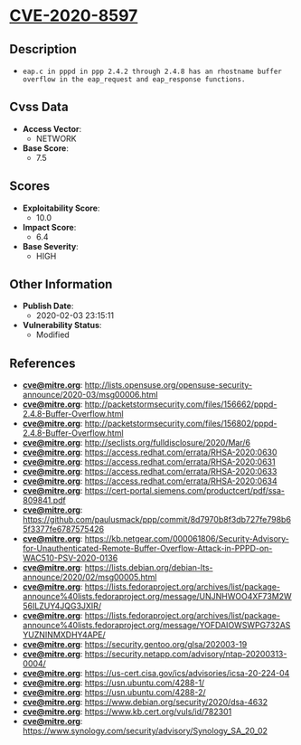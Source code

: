 
# [CVE-2020-8597](https://cve.mitre.org/cgi-bin/cvename.cgi?name=CVE-2020-8597)

## Description

- `eap.c in pppd in ppp 2.4.2 through 2.4.8 has an rhostname buffer overflow in the eap_request and eap_response functions.`

## Cvss Data

- **Access Vector**:
  - NETWORK
- **Base Score**:
  - 7.5

## Scores

- **Exploitability Score**:
  - 10.0
- **Impact Score**:
  - 6.4
- **Base Severity**:
  - HIGH

## Other Information

- **Publish Date**:
  - 2020-02-03 23:15:11
- **Vulnerability Status**:
  - Modified

## References

- **cve@mitre.org**: http://lists.opensuse.org/opensuse-security-announce/2020-03/msg00006.html
- **cve@mitre.org**: http://packetstormsecurity.com/files/156662/pppd-2.4.8-Buffer-Overflow.html
- **cve@mitre.org**: http://packetstormsecurity.com/files/156802/pppd-2.4.8-Buffer-Overflow.html
- **cve@mitre.org**: http://seclists.org/fulldisclosure/2020/Mar/6
- **cve@mitre.org**: https://access.redhat.com/errata/RHSA-2020:0630
- **cve@mitre.org**: https://access.redhat.com/errata/RHSA-2020:0631
- **cve@mitre.org**: https://access.redhat.com/errata/RHSA-2020:0633
- **cve@mitre.org**: https://access.redhat.com/errata/RHSA-2020:0634
- **cve@mitre.org**: https://cert-portal.siemens.com/productcert/pdf/ssa-809841.pdf
- **cve@mitre.org**: https://github.com/paulusmack/ppp/commit/8d7970b8f3db727fe798b65f3377fe6787575426
- **cve@mitre.org**: https://kb.netgear.com/000061806/Security-Advisory-for-Unauthenticated-Remote-Buffer-Overflow-Attack-in-PPPD-on-WAC510-PSV-2020-0136
- **cve@mitre.org**: https://lists.debian.org/debian-lts-announce/2020/02/msg00005.html
- **cve@mitre.org**: https://lists.fedoraproject.org/archives/list/package-announce%40lists.fedoraproject.org/message/UNJNHWOO4XF73M2W56ILZUY4JQG3JXIR/
- **cve@mitre.org**: https://lists.fedoraproject.org/archives/list/package-announce%40lists.fedoraproject.org/message/YOFDAIOWSWPG732ASYUZNINMXDHY4APE/
- **cve@mitre.org**: https://security.gentoo.org/glsa/202003-19
- **cve@mitre.org**: https://security.netapp.com/advisory/ntap-20200313-0004/
- **cve@mitre.org**: https://us-cert.cisa.gov/ics/advisories/icsa-20-224-04
- **cve@mitre.org**: https://usn.ubuntu.com/4288-1/
- **cve@mitre.org**: https://usn.ubuntu.com/4288-2/
- **cve@mitre.org**: https://www.debian.org/security/2020/dsa-4632
- **cve@mitre.org**: https://www.kb.cert.org/vuls/id/782301
- **cve@mitre.org**: https://www.synology.com/security/advisory/Synology_SA_20_02
